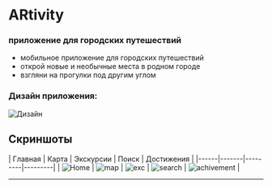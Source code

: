 # ARtivity
### приложение для городских путешествий
- мобильное приложение для городских путешествий
- открой новые и необычные места в родном городе
- взгляни на прогулки под другим углом

### Дизайн приложения:

![Дизайн](https://github.com/K1selev/ARtivity/blob/main/Screen/design.png?raw=true)


## Скриншоты

| Главная | Карта | Экскурсии | Поиск | Достижения |
|------|-------|---------|---------|
| ![Home](Screen/main.png) | ![map](Screen/map.png) | ![exc](Screen/exc.png) | ![search](Screen/search.png) | ![achivement](Screen/achivement.png) |

---